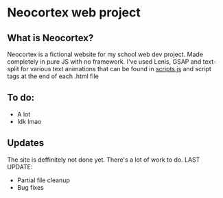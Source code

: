 # Neocortex web project

## What is Neocortex?

Neocortex is a fictional website for my school web dev project.
Made completely in pure JS with no framework.
I've used Lenis, GSAP and text-split for various text animations that can be found in [scripts.js](https://github.com/mateyy11/neocortex-web/blob/master/scripts.js) and script tags at the end of each .html file

## To do:

- A lot
- Idk lmao

## Updates

The site is deffinitely not done yet. There's a lot of work to do.
LAST UPDATE:

- Partial file cleanup
- Bug fixes
